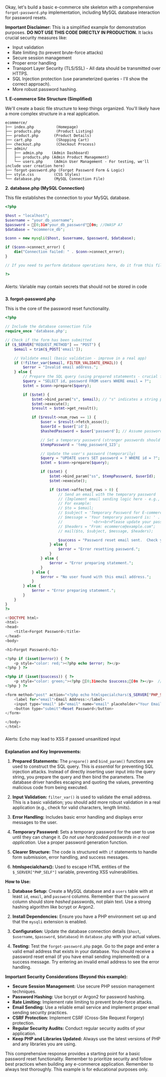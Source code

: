 

Okay, let's build a basic e-commerce site skeleton with a comprehensive `forgot-password.php` implementation, including MySQL database interaction for password resets.

**Important Disclaimer:**  This is a simplified example for demonstration purposes. **DO NOT USE THIS CODE DIRECTLY IN PRODUCTION.**  It lacks crucial security measures like:

*   Input validation
*   Rate limiting (to prevent brute-force attacks)
*   Secure session management
*   Proper error handling
*   Transport Layer Security (TLS/SSL) -  All data should be transmitted over HTTPS.
*   SQL Injection protection (use parameterized queries - I'll show the correct approach).
*   More robust password hashing.


**1. E-commerce Site Structure (Simplified)**

We'll create a basic file structure to keep things organized. You'll likely have a more complex structure in a real application.

```
ecommerce/
├── index.php          (Homepage)
├── products.php       (Product Listing)
├── product.php       (Product Details)
├── cart.php           (Shopping Cart)
├── checkout.php       (Checkout Process)
├── admin/
│   ├── admin.php    (Admin Dashboard)
│   ├── products.php (Admin Product Management)
│   └── users.php     (Admin User Management - For testing, we'll include user creation here)
├── forgot-password.php (Forgot Password Form & Logic)
├── style.css         (CSS Styles)
└── database.php      (MySQL Connection File)
```

**2. database.php (MySQL Connection)**

This file establishes the connection to your MySQL database.

```php
<?php

$host = "localhost";
$username = "your_db_username";
$password = [0;31m"your_db_password"[0m; //OWASP A7
$database = "ecommerce_db";

$conn = new mysqli($host, $username, $password, $database);

if ($conn->connect_error) {
    die("Connection failed: " . $conn->connect_error);
}

// If you need to perform database operations here, do it from this file.

?>
```
#####
Alerts:
Variable may contain secrets that should not be stored in code
#####

**3. forgot-password.php**

This is the core of the password reset functionality.

```php
<?php

// Include the database connection file
require_once 'database.php';

// Check if the form has been submitted
if ($_SERVER["REQUEST_METHOD"] == "POST") {
    $email = trim($_POST['email']);

    // Validate email (basic validation - improve in a real app)
    if (!filter_var($email, FILTER_VALIDATE_EMAIL)) {
        $error = "Invalid email address.";
    } else {
        // Prepare the SQL query (using prepared statements - crucial for security)
        $query = "SELECT id, password FROM users WHERE email = ?";
        $stmt = $conn->prepare($query);

        if ($stmt) {
            $stmt->bind_param("s", $email); // "s" indicates a string parameter
            $stmt->execute();
            $result = $stmt->get_result();

            if ($result->num_rows == 1) {
                $user = $result->fetch_assoc();
                $userId = $user['id'];
                $hashedPassword = $user['password']; // Assume password is already hashed

                // Set a temporary password (stronger passwords should be generated)
                $tempPassword = 'temp_password_123';

                // Update the user's password (temporarily)
                $query = "UPDATE users SET password = ? WHERE id = ?";
                $stmt = $conn->prepare($query);

                if ($stmt) {
                    $stmt->bind_param("ss", $tempPassword, $userId);
                    $stmt->execute();

                    if ($stmt->affected_rows > 0) {
                        // Send an email with the temporary password
                        // (Implement email sending logic here - e.g., using PHPMailer)
                        // For example:
                        // $to = $email;
                        // $subject = 'Temporary Password for E-commerce';
                        // $message = 'Your temporary password is: ' . $tempPassword .
                        //             '<br><br>Please update your password immediately.';
                        // $headers = "From: ecommerce@example.com";
                        // mail($to, $subject, $message, $headers);

                        $success = "Password reset email sent.  Check your email.";
                    } else {
                        $error = "Error resetting password.";
                    }
                } else {
                    $error = "Error preparing statement.";
                }
            } else {
                $error = "No user found with this email address.";
            }
        } else {
            $error = "Error preparing statement.";
        }
    }
}
?>

<!DOCTYPE html>
<html>
<head>
    <title>Forgot Password</title>
</head>
<body>

<h1>Forgot Password</h1>

<?php if (isset($error)) { ?>
    <p style="color: red;"><?php echo $error; ?></p>
<?php } ?>

<?php if (isset($success)) { ?>
    <p style="color: green;"><?php [0;31mecho $success;[0m ?></p>  //False Positive OWASP A3
<?php } ?>

<form method="post" action="<?php echo htmlspecialchars($_SERVER["PHP_SELF"]); ?>">
    <label for="email">Email Address:</label>
    <input type="email" id="email" name="email" placeholder="Your Email">
    <button type="submit">Reset Password</button>
</form>

</body>
</html>
```
#####
Alerts:
Echo may lead to XSS if passed unsanitized input
#####

**Explanation and Key Improvements:**

1.  **Prepared Statements:** The `prepare()` and `bind_param()` functions are used to construct the SQL query. This is *essential* for preventing SQL injection attacks.  Instead of directly inserting user input into the query string, you prepare the query and then bind the parameters.  The database driver handles escaping and quoting the values, preventing malicious code from being executed.

2.  **Input Validation:** `filter_var()` is used to validate the email address.  This is a basic validation; you should add more robust validation in a real application (e.g., check for valid characters, length limits).

3.  **Error Handling:** Includes basic error handling and displays error messages to the user.

4.  **Temporary Password:** Sets a temporary password for the user to use until they can change it.  *Do not use hardcoded passwords in a real application.*  Use a proper password generation function.

5.  **Clearer Structure:** The code is structured with `if` statements to handle form submission, error handling, and success messages.

6. **htmlspecialchars():**  Used to escape HTML entities of the `$_SERVER["PHP_SELF"]` variable, preventing XSS vulnerabilities.

**How to Use:**

1.  **Database Setup:** Create a MySQL database and a `users` table with at least `id`, `email`, and `password` columns.  Remember that the `password` column should store *hashed* passwords, not plain text.  Use a strong hashing algorithm like bcrypt or Argon2.

2.  **Install Dependencies:**  Ensure you have a PHP environment set up and that the `mysqli` extension is enabled.

3.  **Configuration:** Update the database connection details (`$host`, `$username`, `$password`, `$database`) in `database.php` with your actual values.

4.  **Testing:**  Test the `forgot-password.php` page.  Go to the page and enter a valid email address that exists in your database.  You should receive a password reset email (if you have email sending implemented) or a success message.  Try entering an invalid email address to see the error handling.

**Important Security Considerations (Beyond this example):**

*   **Secure Session Management:**  Use secure PHP session management techniques.
*   **Password Hashing:** Use bcrypt or Argon2 for password hashing.
*   **Rate Limiting:** Implement rate limiting to prevent brute-force attacks.
*   **Email Sending:** Use a reliable email service and implement proper email sending security practices.
*   **CSRF Protection:** Implement CSRF (Cross-Site Request Forgery) protection.
*   **Regular Security Audits:** Conduct regular security audits of your application.
*   **Keep PHP and Libraries Updated:**  Always use the latest versions of PHP and any libraries you are using.

This comprehensive response provides a starting point for a basic password reset functionality.  Remember to prioritize security and follow best practices when building any e-commerce application. Remember to always test thoroughly.  This example is for educational purposes only.



